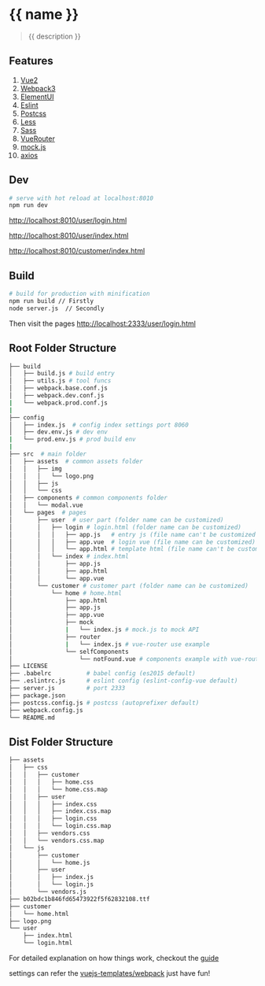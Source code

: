 # {{ name }}

> {{ description }}

## Features

1. [Vue2](https://github.com/vuejs/vue)
2. [Webpack3](https://github.com/webpack/webpack)
3. [ElementUI](https://github.com/ElemeFE/element)
4. [Eslint](https://github.com/eslint/eslint)
5. [Postcss](https://github.com/postcss/postcss)
6. [Less](http://lesscss.org/)
7. [Sass](https://github.com/webpack-contrib/sass-loader)
8. [VueRouter](https://github.com/vuejs/vue-router)
9. [mock.js](https://github.com/nuysoft/Mock)
10. [axios](https://github.com/axios/axios)

## Dev

``` bash
# serve with hot reload at localhost:8010
npm run dev

```

[http://localhost:8010/user/login.html](http://localhost:8060/user/login.html)

[http://localhost:8010/user/index.html](http://localhost:8060/user/index.html)

[http://localhost:8010/customer/index.html](http://localhost:8060/customer/index.html)

## Build

``` bash
# build for production with minification
npm run build // Firstly
node server.js  // Secondly

```
Then visit the pages
[http://localhost:2333/user/login.html](http://localhost:2333/user/login.html)

## Root Folder Structure

```bash
├── build
│   ├── build.js # build entry
│   ├── utils.js # tool funcs
│   ├── webpack.base.conf.js
│   ├── webpack.dev.conf.js
|   └── webpack.prod.conf.js
|
├── config
│   ├── index.js  # config index settings port 8060
│   ├── dev.env.js # dev env
|   └── prod.env.js # prod build env
|
├── src  # main folder
│   ├── assets  # common assets folder
│   │   ├── img
│   │   │   └── logo.png
│   │   ├── js
│   │   └── css
│   ├── components # common components folder
│   │   └── modal.vue
│   └── pages  # pages
│       ├── user  # user part (folder name can be customized)
│       │   ├── login # login.html (folder name can be customized)
│       │   │   ├── app.js   # entry js (file name can't be customized unless you change the webpack.config.js)
│       │   │   ├── app.vue  # login vue (file name can be customized)
│       │   │   └── app.html # template html (file name can't be customized unless you change the webpack.config.js)
│       │   └── index # index.html
│       │       ├── app.js
│       │       ├── app.html
│       │       └── app.vue
│       └── customer # customer part (folder name can be customized)
│           └── home # home.html
│               ├── app.html
│               ├── app.js
│               ├── app.vue
│               ├── mock
│               |   └── index.js # mock.js to mock API
│               ├── router
│               |   └── index.js # vue-router use example
│               └── selfComponents
│                   └── notFound.vue # components example with vue-router
├── LICENSE
├── .babelrc          # babel config (es2015 default)
├── .eslintrc.js      # eslint config (eslint-config-vue default)
├── server.js         # port 2333
├── package.json
├── postcss.config.js # postcss (autoprefixer default)
├── webpack.config.js
└── README.md
```

## Dist Folder Structure

```bash
├── assets
│   ├── css
│   │   ├── customer
│   │   │   ├── home.css
│   │   │   └── home.css.map
│   │   ├── user
│   │   │   ├── index.css
│   │   │   ├── index.css.map
│   │   │   ├── login.css
│   │   │   └── login.css.map
│   │   ├── vendors.css
│   │   └── vendors.css.map
│   └── js
│       ├── customer
│       │   └── home.js
│       ├── user
│       │   ├── index.js
│       │   └── login.js
│       └── vendors.js
├── b02bdc1b846fd65473922f5f62832108.ttf
├── customer
│   └── home.html
├── logo.png
└── user
    ├── index.html
    └── login.html
```

For detailed explanation on how things work, checkout the [guide](https://github.com/wlx200510/vue-multiple-pages-cli)

settings can refer the [vuejs-templates/webpack](https://github.com/vuejs-templates/webpack) just have fun!